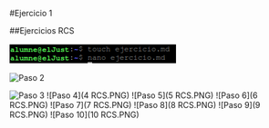 #Ejercicio 1

##Ejercicios RCS

![Paso 1](1%20RCS.png)

![Paso 2](2_RCS.PNG)

![Paso 3](3_RCS.PNG)
![Paso 4](4 RCS.PNG)
![Paso 5](5 RCS.PNG)
![Paso 6](6 RCS.PNG)
![Paso 7](7 RCS.PNG)
![Paso 8](8 RCS.PNG)
![Paso 9](9 RCS.PNG)
![Paso 10](10 RCS.PNG)
